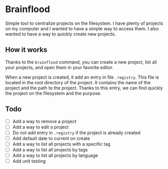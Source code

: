 # Brainflood

Simple tool to centralize projects on the filesystem. I have plenty of projects on my computer and I wanted to have a simple way to access them. I also wanted to have a way to quickly create new projects.

## How it works

Thanks to the `brainflood` command, you can create a new project, list all your projects, and open them in your favorite editor.

When a new project is created, it add an entry in file `.registry`. This file is located in the root directory of the project. It contains the name of the project and the path to the project.
Thanks to this entry, we can find quickly the project on the filesystem and the purpose.

## Todo 

* [ ] Add a way to remove a project
* [ ] Add a way to edit a project
* [ ] Do not add entry in `.registry` if the project is already created
* [ ] Add default date to current on create
* [ ] Add a way to list all projects with a specific tag
* [ ] Add a way to list all projects by tags
* [ ] Add a way to list all projects by language
* [ ] Add unit testing